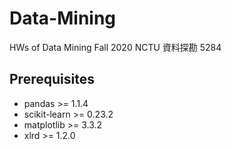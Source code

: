 # Data-Mining
HWs of Data Mining Fall 2020 NCTU 資料探勘 5284

## Prerequisites
* pandas >= 1.1.4
* scikit-learn >= 0.23.2
* matplotlib >= 3.3.2
* xlrd >= 1.2.0